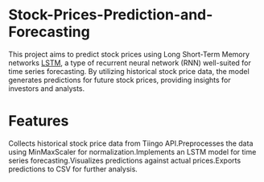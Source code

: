 # Stock-Prices-Prediction-and-Forecasting
This project aims to predict stock prices using Long Short-Term Memory networks [LSTM](https://www.geeksforgeeks.org/deep-learning-introduction-to-long-short-term-memory/), a type of recurrent neural network (RNN) well-suited for time series forecasting. By utilizing historical stock price data, the model generates predictions for future stock prices, providing insights for investors and analysts.

# Features
Collects historical stock price data from Tiingo API.Preprocesses the data using MinMaxScaler for normalization.Implements an LSTM model for time series forecasting.Visualizes predictions against actual prices.Exports predictions to CSV for further analysis.

